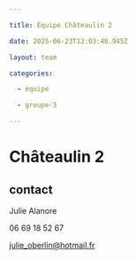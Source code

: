 ```yaml
---

title: Équipe Châteaulin 2

date: 2025-06-23T12:03:48.945Z

layout: team

categories:

  - équipe

  - groupe-3

---
```


# Châteaulin 2



## contact 

Julie Alanore

06 69 18 52 67

julie_oberlin@hotmail.fr

